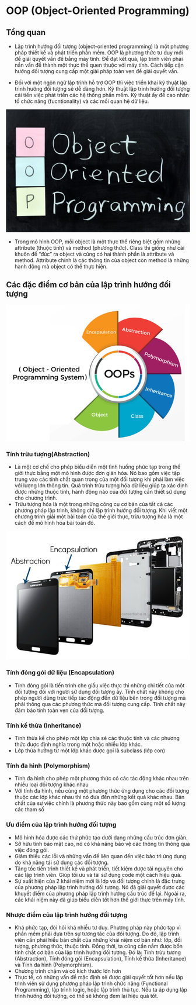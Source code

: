 # OOP (Object-Oriented Programming)

## Tổng quan

- Lập trình hướng đối tượng (object-oriented programming) là một phương pháp thiết kế và phát triển phần mềm. OOP là phương thức tư duy mới để giải quyết vấn đề bằng máy tính. Để đạt kết quả, lập trình viên phải nắn vấn đề thành một thực thể quen thuộc với máy tính. Cách tiếp cận hướng đối tượng cung cấp một giải pháp toàn vẹn để giải quyết vấn.

- Đối với một ngôn ngữ lập trình hỗ trợ OOP thì việc triển khai kỹ thuật lập trình hướng đối tượng sẽ dễ dàng hơn. Kỹ thuật lập trình hướng đối tượng cải tiến việc phát triển các hệ thống phần mềm. Kỹ thuật ấy đề cao nhân tố chức năng (fucntionality) và các mối quan hệ dữ liệu.

![This is an image](https://raw.githubusercontent.com/hieuvu98/clean-code/main/images/oop-la-gi.jpg)

- Trong mô hình OOP, mỗi object là một thực thể riêng biệt gồm những attribute (thuộc tính) và method (phương thức). Class thì giống như cái khuôn để “đúc” ra object và cũng có hai thành phần là attribute và method. Attribute chính là các thông tin của object còn method là những hành động mà object có thể thực hiện.

## Các đặc điểm cơ bản của lập trình hướng đối tượng

![This is an image](https://raw.githubusercontent.com/hieuvu98/clean-code/main/images/procedural-programming-vs-object-oriented-programming.png)

### Tính trừu tượng(Abstraction)

- Là một cơ chế cho phép biểu diễn một tình huống phức tạp trong thế giới thực bằng một mô hình được đơn giản hóa. Nó bao gồm việc tập trung vào các tính chất quan trọng của một đối tượng khi phải làm việc với lượng lớn thông tin. Quá trình trừu tượng hóa dữ liệu giúp ta xác định được những thuộc tính, hành động nào của đối tượng cần thiết sử dụng cho chương trình.
- Trừu tượng hóa là một trong những công cụ cơ bản của tất cả các phương pháp lập trình, không chỉ lập trình hướng đối tượng. Khi viết một chương trình giải một bài toán của thế giới thực, trừu tượng hóa là một cách để mô hình hóa bài toán đó.

![This is an image](https://raw.githubusercontent.com/hieuvu98/clean-code/main/images/L9iXI.png)

### Tính đóng gói dữ liệu (Encapsulation)

- Tính đóng gói là tiến trình che giấu việc thực thi những chi tiết của một đối tượng đối với người sử dụng đối tượng ấy. Tính chất này không cho phép người dùng trực tiếp tác động đến dữ liệu bên trong đối tượng mà phải thông qua các phương thức mà đối tượng cung cấp. Tính chất này đảm bảo tính toàn vẹn của đối tượng.

### Tính kế thừa (Inheritance)

- Tính thừa kế cho phép một lớp chia sẻ các thuộc tính và các phương
  thức được định nghĩa trong một hoặc nhiều lớp khác.
- Lớp thừa hưởng từ một lớp khác được gọi là subclass (lớp con)

### Tính đa hình (Polymorphism)

- Tính đa hình cho phép một phương thức có các tác động khác nhau trên nhiều loại đối
  tượng khác nhau
- Với tính đa hình, nếu cùng một phương thức ứng dụng cho các đối tượng thuộc các lớp
  khác nhau thì nó đưa đến những kết quả khác nhau. Bản chất của sự việc chính là phương thức này bao gồm cùng một số lượng các tham số

### Ưu điểm của lập trình hướng đối tượng

- Mô hình hóa được các thứ phức tạo dưới dạng những cấu trúc đơn giản.
- Sở hữu tính bảo mật cao, nó có khả năng bảo vệ các thông tin thông qua việc đóng gói.
- Giảm thiểu các lỗi và những vấn đề liên quan đến việc bảo trì ứng dụng do khả năng tái sử dụng các đối tượng.
- Tăng tốc tiến trình thiết kế và phát triển, tiết kiệm được tài nguyên cho các lập trình viên. Giúp tối ưu và tái sử dụng code một cách hiệu quả.
- Sự xuất hiện của 2 khái niệm mới là lớp và đối tượng chính là đặc trưng của phương pháp lập trình hướng đối tượng. Nó đã giải quyết được các khuyết điểm của phương pháp lập trình hướng cấu trúc để lại. Ngoài ra, các khái niệm này đã giúp biểu diễn tốt hơn thế giới thực trên máy tính.

### Nhược điểm của lập trình hướng đối tượng

- Khá phức tạp, đòi hỏi khá nhiều tư duy. Phương pháp này phức tạp vì phần mềm phải dựa trên sự tương tác của đối tượng. Do đó, lập trình viên cần phải hiểu bản chất của những khái niệm cơ bản như: lớp, đối tượng, phương thức, thuộc tính. Đồng thời, ta cũng cần nắm được bốn tính chất cơ bản của lập trình hướng đối tượng. Đó là: Tính trừu tượng (Abstraction), Tính đóng gói (Encapsulation), Tính kế thừa (Inheritance) và Tính đa hình (Polymorphism).
- Chương trình chậm và có kích thước lớn hơn
- Thực tế, có những vấn đề mặc định sẽ được giải quyết tốt hơn nếu lập trình viên sử dụng phương pháp lập trình chức năng (Functional Programming), lập trình logic, hoặc lập trình thủ tục. Nếu ta áp dụng lập trình hướng đối tượng, có thể sẽ không đem lại hiệu quả tốt.
